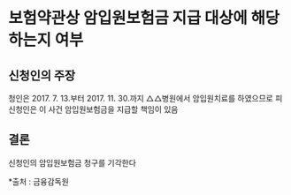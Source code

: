 # 보험약관상 암입원보험금 지급 대상에 해당하는지 여부

## 신청인의 주장

청인은 2017. 7. 13.부터 2017. 11. 30.까지 △△병원에서 암입원치료를 하였으므로 피신청인은 이 사건 암입원보험금을 지급할 책임이 있음

## 결론

신청인의 암입원보험금 청구를 기각한다

*출처 : 금융감독원


